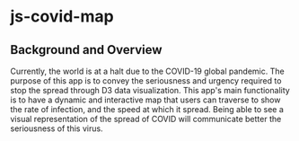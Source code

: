 # js-covid-map

## Background and Overview

Currently, the world is at a halt due to the COVID-19 global pandemic. The purpose of this app is to convey the seriousness and urgency required to stop the spread through D3 data visualization. This app's main functionality is to have a dynamic and interactive map that users can traverse to show the rate of infection, and the speed at which it spread. Being able to see a visual representation of the spread of COVID will communicate better the seriousness of this virus.
